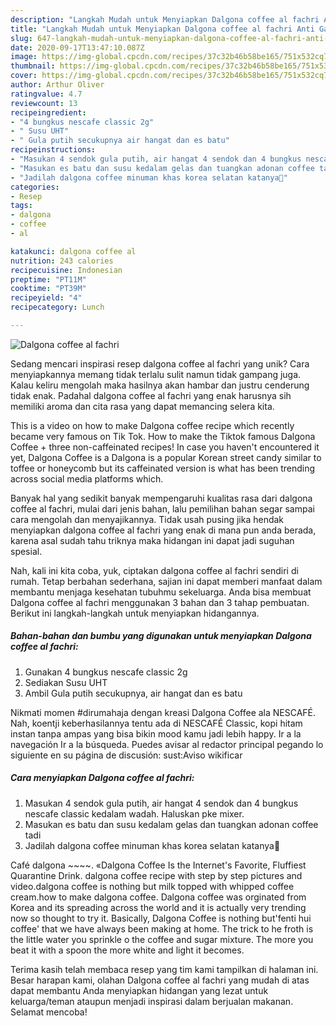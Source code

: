 ```yaml
---
description: "Langkah Mudah untuk Menyiapkan Dalgona coffee al fachri Anti Gagal"
title: "Langkah Mudah untuk Menyiapkan Dalgona coffee al fachri Anti Gagal"
slug: 647-langkah-mudah-untuk-menyiapkan-dalgona-coffee-al-fachri-anti-gagal
date: 2020-09-17T13:47:10.087Z
image: https://img-global.cpcdn.com/recipes/37c32b46b58be165/751x532cq70/dalgona-coffee-al-fachri-foto-resep-utama.jpg
thumbnail: https://img-global.cpcdn.com/recipes/37c32b46b58be165/751x532cq70/dalgona-coffee-al-fachri-foto-resep-utama.jpg
cover: https://img-global.cpcdn.com/recipes/37c32b46b58be165/751x532cq70/dalgona-coffee-al-fachri-foto-resep-utama.jpg
author: Arthur Oliver
ratingvalue: 4.7
reviewcount: 13
recipeingredient:
- "4 bungkus nescafe classic 2g"
- " Susu UHT"
- " Gula putih secukupnya air hangat dan es batu"
recipeinstructions:
- "Masukan 4 sendok gula putih, air hangat 4 sendok dan 4 bungkus nescafe classic kedalam wadah. Haluskan pke mixer."
- "Masukan es batu dan susu kedalam gelas dan tuangkan adonan coffee tadi"
- "Jadilah dalgona coffee minuman khas korea selatan katanya🤭"
categories:
- Resep
tags:
- dalgona
- coffee
- al

katakunci: dalgona coffee al 
nutrition: 243 calories
recipecuisine: Indonesian
preptime: "PT11M"
cooktime: "PT39M"
recipeyield: "4"
recipecategory: Lunch

---
```



![Dalgona coffee al fachri](https://img-global.cpcdn.com/recipes/37c32b46b58be165/751x532cq70/dalgona-coffee-al-fachri-foto-resep-utama.jpg)

Sedang mencari inspirasi resep dalgona coffee al fachri yang unik? Cara menyiapkannya memang tidak terlalu sulit namun tidak gampang juga. Kalau keliru mengolah maka hasilnya akan hambar dan justru cenderung tidak enak. Padahal dalgona coffee al fachri yang enak harusnya sih memiliki aroma dan cita rasa yang dapat memancing selera kita.

This is a video on how to make Dalgona coffee recipe which recently became very famous on Tik Tok. How to make the Tiktok famous Dalgona Coffee + three non-caffeinated recipes! In case you haven&#39;t encountered it yet, Dalgona Coffee is a Dalgona is a popular Korean street candy similar to toffee or honeycomb but its caffeinated version is what has been trending across social media platforms which.

Banyak hal yang sedikit banyak mempengaruhi kualitas rasa dari dalgona coffee al fachri, mulai dari jenis bahan, lalu pemilihan bahan segar sampai cara mengolah dan menyajikannya. Tidak usah pusing jika hendak menyiapkan dalgona coffee al fachri yang enak di mana pun anda berada, karena asal sudah tahu triknya maka hidangan ini dapat jadi suguhan spesial.


Nah, kali ini kita coba, yuk, ciptakan dalgona coffee al fachri sendiri di rumah. Tetap berbahan sederhana, sajian ini dapat memberi manfaat dalam membantu menjaga kesehatan tubuhmu sekeluarga. Anda bisa membuat Dalgona coffee al fachri menggunakan 3 bahan dan 3 tahap pembuatan. Berikut ini langkah-langkah untuk menyiapkan hidangannya.

<!--inarticleads1-->

##### Bahan-bahan dan bumbu yang digunakan untuk menyiapkan Dalgona coffee al fachri:

1. Gunakan 4 bungkus nescafe classic 2g
1. Sediakan  Susu UHT
1. Ambil  Gula putih secukupnya, air hangat dan es batu


Nikmati momen #dirumahaja dengan kreasi Dalgona Coffee ala NESCAFÉ. Nah, koentji keberhasilannya tentu ada di NESCAFÉ Classic, kopi hitam instan tanpa ampas yang bisa bikin mood kamu jadi lebih happy. Ir a la navegación Ir a la búsqueda. Puedes avisar al redactor principal pegando lo siguiente en su página de discusión: sust:Aviso wikificar 

<!--inarticleads2-->

##### Cara menyiapkan Dalgona coffee al fachri:

1. Masukan 4 sendok gula putih, air hangat 4 sendok dan 4 bungkus nescafe classic kedalam wadah. Haluskan pke mixer.
1. Masukan es batu dan susu kedalam gelas dan tuangkan adonan coffee tadi
1. Jadilah dalgona coffee minuman khas korea selatan katanya🤭


Café dalgona ~~~~. «Dalgona Coffee Is the Internet&#39;s Favorite, Fluffiest Quarantine Drink. dalgona coffee recipe with step by step pictures and video.dalgona coffee is nothing but milk topped with whipped coffee cream.how to make dalgona coffee. Dalgona coffee was orginated from Korea and its spreading across the world and it is actually very trending now so thought to try it. Basically, Dalgona Coffee is nothing but&#39;fenti hui coffee&#39; that we have always been making at home. The trick to he froth is the little water you sprinkle o the coffee and sugar mixture. The more you beat it with a spoon the more white and light it becomes. 

Terima kasih telah membaca resep yang tim kami tampilkan di halaman ini. Besar harapan kami, olahan Dalgona coffee al fachri yang mudah di atas dapat membantu Anda menyiapkan hidangan yang lezat untuk keluarga/teman ataupun menjadi inspirasi dalam berjualan makanan. Selamat mencoba!
